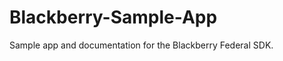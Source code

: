 Blackberry-Sample-App
=====================

Sample app and documentation for the Blackberry Federal SDK.
